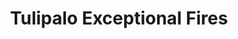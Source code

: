 ---
title: "Tulipalo Exceptional Fires"
url: /chester-le-street/tulipalo-exceptional-fires/
shop: fireplace
---
